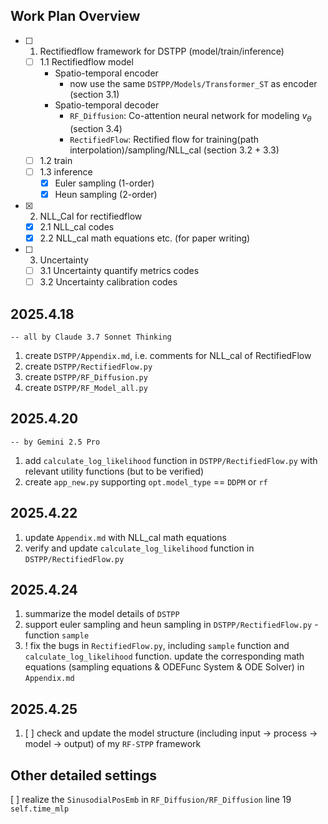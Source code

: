 ## Work Plan Overview
- [ ] 1. Rectifiedflow framework for DSTPP (model/train/inference)
  - [ ] 1.1 Rectifiedflow model
    - Spatio-temporal encoder
      - now use the same `DSTPP/Models/Transformer_ST` as encoder (section 3.1)
    - Spatio-temporal decoder
      - `RF_Diffusion`: Co-attention neural network for modeling $v_\theta$ (section 3.4)
      - `RectifiedFlow`: Rectified flow for training(path interpolation)/sampling/NLL_cal (section 3.2 + 3.3)
  - [ ] 1.2 train
  - [ ] 1.3 inference
    - [x] Euler sampling (1-order)
    - [x] Heun sampling (2-order)
- [x] 2. NLL_Cal for rectifiedflow
  - [x] 2.1 NLL_cal codes
  - [x] 2.2 NLL_cal math equations etc. (for paper writing)
- [ ] 3. Uncertainty 
  - [ ] 3.1 Uncertainty quantify metrics codes
  - [ ] 3.2 Uncertainty calibration codes

## 2025.4.18
    -- all by Claude 3.7 Sonnet Thinking
1. create `DSTPP/Appendix.md`, i.e. comments for NLL_cal of RectifiedFlow
2. create `DSTPP/RectifiedFlow.py`
3. create `DSTPP/RF_Diffusion.py`
4. create `DSTPP/RF_Model_all.py`

## 2025.4.20
    -- by Gemini 2.5 Pro
1. add `calculate_log_likelihood` function in `DSTPP/RectifiedFlow.py` with relevant utility functions (but to be verified)
2. create `app_new.py` supporting `opt.model_type` == `DDPM` or `rf`

## 2025.4.22
1. update `Appendix.md` with NLL_cal math equations
2. verify and update `calculate_log_likelihood` function in `DSTPP/RectifiedFlow.py`

## 2025.4.24
1. summarize the model details of `DSTPP`
2. support euler sampling and heun sampling in `DSTPP/RectifiedFlow.py` - function `sample`
3. ! fix the bugs in `RectifiedFlow.py`, including `sample` function and `calculate_log_likelihood` function. update the corresponding math equations (sampling equations & ODEFunc System & ODE Solver) in `Appendix.md`


## 2025.4.25
1. [ ] check and update the model structure (including input -> process -> model -> output) of my `RF-STPP` framework


## Other detailed settings
[ ] realize the `SinusodialPosEmb` in `RF_Diffusion/RF_Diffusion` line 19 `self.time_mlp`